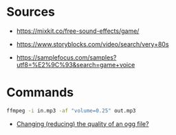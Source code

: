 # Sources

* https://mixkit.co/free-sound-effects/game/

* https://www.storyblocks.com/video/search/very+80s

* https://samplefocus.com/samples?utf8=%E2%9C%93&search=game+voice

# Commands

```bash
ffmpeg -i in.mp3 -af "volume=0.25" out.mp3
```

* [Changing (reducing) the quality of an ogg file?](https://askubuntu.com/questions/1118939/changing-reducing-the-quality-of-an-ogg-file)